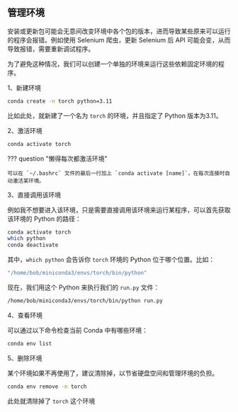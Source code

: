 ## 管理环境

安装或更新包可能会无意间改变环境中各个包的版本，进而导致某些原来可以运行的程序会报错。例如使用 Selenium 爬虫，更新 Selenium 后 API 可能会变，从而导致报错，需要重新调试程序。

为了避免这种情况，我们可以创建一个单独的环境来运行这些依赖固定环境的程序。

1、新建环境

```bash
conda create -n torch python=3.11
```

比如此处，就新建了一个名为 `torch` 的环境，并且指定了 Python 版本为3.11。

2、激活环境

```bash
conda activate torch
```

??? question "懒得每次都激活环境"

	可以在 `~/.bashrc` 文件的最后一行加上 `conda activate [name]`，在每次连接时自动激活某环境。

3、直接调用该环境

例如我不想要进入该环境，只是需要直接调用该环境来运行某程序，可以首先获取该环境的 Python 的路径：

```bash
conda activate torch
which python
conda deactivate
```

其中，`which python` 会告诉你 `torch` 环境的 Python 位于哪个位置。比如：

```bash
"/home/bob/miniconda3/envs/torch/bin/python"
```

现在，我们用这个 Python 来执行我们的 `run.py` 文件：

```bash
/home/bob/miniconda3/envs/torch/bin/python run.py
```

4、查看环境

可以通过以下命令检查当前 Conda 中有哪些环境：

```bash
conda env list
```

5、删除环境

某个环境如果不再使用了，建议清除掉，以节省硬盘空间和管理环境的负担。

```bash
conda env remove -n torch
```

此处就清除掉了 `torch` 这个环境